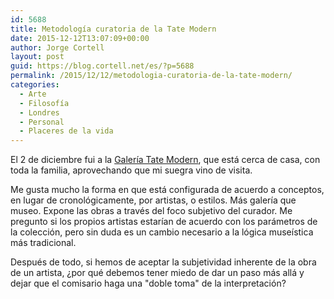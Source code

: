 ```yaml
---
id: 5688
title: Metodología curatoria de la Tate Modern
date: 2015-12-12T13:07:09+00:00
author: Jorge Cortell
layout: post
guid: https://blog.cortell.net/es/?p=5688
permalink: /2015/12/12/metodologia-curatoria-de-la-tate-modern/
categories:
  - Arte
  - Filosofí­a
  - Londres
  - Personal
  - Placeres de la vida
---
```

El 2 de diciembre fui a la <a href="https://www.tate.org.uk/visit/tate-modern" target="_blank">Galería Tate Modern</a>, que está cerca de casa, con toda la familia, aprovechando que mi suegra vino de visita.

Me gusta mucho la forma en que está configurada de acuerdo a conceptos, en lugar de cronológicamente, por artistas, o estilos. Más galería que museo. Expone las obras a través del foco subjetivo del curador. Me pregunto si los propios artistas estarían de acuerdo con los parámetros de la colección, pero sin duda es un cambio necesario a la lógica museística más tradicional.

Después de todo, si hemos de aceptar la subjetividad inherente de la obra de un artista, ¿por qué debemos tener miedo de dar un paso más allá y dejar que el comisario haga una "doble toma" de la interpretación?